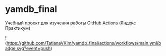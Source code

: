 # yamdb_final
Учебный проект для изучения работы GitHub Actions (Яндекс Практикум)

!(https://github.com/TatianaVKim/yamdb_final/actions/workflows/main.yml/badge.svg?event=push)